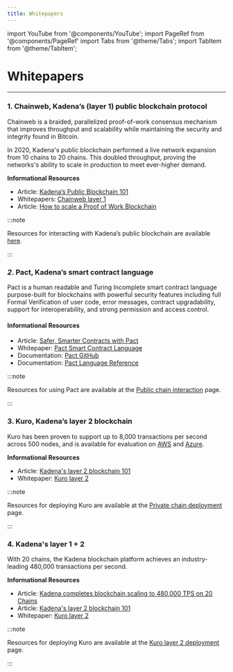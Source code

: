 ```yaml
---
title: Whitepapers
---
```


import YouTube from '@components/YouTube';
import PageRef from '@components/PageRef'
import Tabs from '@theme/Tabs';
import TabItem from '@theme/TabItem';

# Whitepapers

---

### **1. Chainweb, Kadena’s (layer 1) public blockchain protocol** <a href="#1-chainweb-kadenas-public-blockchain-protocol" id="1-chainweb-kadenas-public-blockchain-protocol"></a>

Chainweb is a braided, parallelized proof-of-work consensus mechanism that improves throughput and scalability while maintaining the security and integrity found in Bitcoin.

<YouTube videoId="hYvXxFbsN6I"/>

In 2020, Kadena's public blockchain performed a live network expansion from 10 chains to 20 chains. This doubled throughput, proving the networks's ability to scale in production to meet ever-higher demand.

**Informational Resources**

- Article: [Kadena’s Public Blockchain 101](https://medium.com/kadena-io/all-about-chainweb-101-and-faqs-6bd88c325b45)
- Whitepapers: [Chainweb layer 1](chainweb-layer-1.md)
- Article: [How to scale a Proof of Work Blockchain](https://medium.com/kadena-io/how-to-scale-a-proof-of-work-blockchain-9233e5b4b62)&#x20;

:::note

Resources for interacting with Kadena’s public blockchain are available [here](../../build/resources/pact-resources).

:::

### _2_**. Pact, Kadena’s smart contract language** <a href="#3-pact-kadenas-smart-contract-language" id="3-pact-kadenas-smart-contract-language"></a>

Pact is a human readable and Turing Incomplete smart contract language purpose-built for blockchains with powerful security features including full Formal Verification of user code, error messages, contract upgradability, support for interoperability, and strong permission and access control.

#### **Informational Resources**

- Article: [Safer, Smarter Contracts with Pact](https://medium.com/kadena-io/safer-smarter-contracts-with-pact-e86b9ccaca9f)
- Whitepaper: [Pact Smart Contract Language](pact-smart-contract-language.md)
- Documentation: [Pact GitHub](https://github.com/kadena-io/pact)
- Documentation: [Pact Language Reference](https://pact-language.readthedocs.io/en/latest/pact-reference.html)

:::note

Resources for using Pact are available at the [Public chain interaction](https://kadena-io.github.io/kadena-docs/Public-Chain-Docs.html) page.

:::

### **3. Kuro, Kadena’s layer 2 blockchain** <a href="#2-kuro-kadenas-private-blockchain" id="2-kuro-kadenas-private-blockchain"></a>

Kuro has been proven to support up to 8,000 transactions per second across 500 nodes, and is available for evaluation on [AWS](https://aws.amazon.com/marketplace/pp/Kadena-LLC-Kadena-Blockchain-for-Enterprise-Commun/B07MKMKP4F) and [Azure](https://azuremarketplace.microsoft.com/en-ca/marketplace/apps/kadenallc.scalablebft?tab=Overview).

**Informational Resources**

- Article: [Kadena's layer 2 blockchain 101](https://medium.com/kadena-io/scalablebft-kadenas-private-blockchain-101-c99895c0fd50)
- Whitepaper: [Kuro layer 2](kuro-layer-2.md)

:::note

Resources for deploying Kuro are available at the [Private chain deployment](https://kadena-io.github.io/kadena-docs/Private-Chain-Docs.html) page.

:::

### **4. Kadena's layer 1 + 2** <a href="#2-kuro-kadenas-private-blockchain" id="2-kuro-kadenas-private-blockchain"></a>

With 20 chains, the Kadena blockchain platform achieves an industry-leading 480,000 transactions per second.

<!-- ![Chainweb nodes have their own “local cluster” of two independent Kuro chains. They synchronize with the Chainweb node using a cross-chain bridge. Kuro chains in the cluster can accept transactions at 8k per second directly from clients and between each other. Thus a single cluster can do 16k TPS. Using the power of both layer 1 and layer 2 networks, Kadena’s blockchain can achieve around 480,000 TPS.](<../.gitbook/assets/Screenshot 2021-10-19 at 08.43.48.png>) -->

**Informational Resources**

- Article: [Kadena completes blockchain scaling to 480,000 TPS on 20 Chains](https://medium.com/kadena-io/kadena-completes-hybrid-blockchain-scaling-to-480-000-transactions-per-second-on-20-chains-5a652295533c)
- Article: [Kadena's layer 2 blockchain 101](https://medium.com/kadena-io/scalablebft-kadenas-private-blockchain-101-c99895c0fd50)
- Whitepaper: [Kuro layer 2](kuro-layer-2.md)

:::note

Resources for deploying Kuro are available at the [Kuro layer 2 deployment](../../build/kuro-layer-2.md) page.

:::
